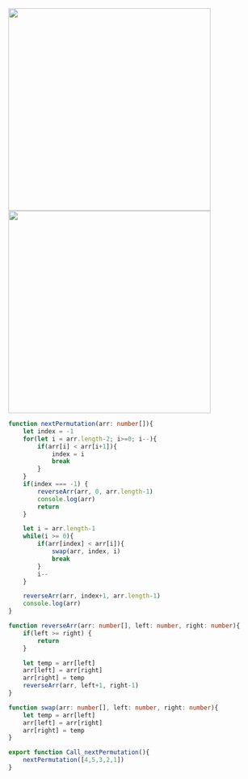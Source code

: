<img src="https://github.com/user-attachments/assets/610aed46-25ce-40f0-9609-5cdcf28f9d66" width=400 height=400 >
<img src="https://github.com/user-attachments/assets/76e1fafa-0b7c-49a0-b315-8da69cf47eb9" width=400 height=400 >


```ts
function nextPermutation(arr: number[]){
    let index = -1
    for(let i = arr.length-2; i>=0; i--){
        if(arr[i] < arr[i+1]){
            index = i
            break
        }
    }
    if(index === -1) {
        reverseArr(arr, 0, arr.length-1)
        console.log(arr)
        return
    }

    let i = arr.length-1
    while(i >= 0){
        if(arr[index] < arr[i]){
            swap(arr, index, i)
            break
        }
        i--
    }

    reverseArr(arr, index+1, arr.length-1)
    console.log(arr)
}

function reverseArr(arr: number[], left: number, right: number){
    if(left >= right) {
        return
    }

    let temp = arr[left]
    arr[left] = arr[right]
    arr[right] = temp
    reverseArr(arr, left+1, right-1)
}

function swap(arr: number[], left: number, right: number){
    let temp = arr[left]
    arr[left] = arr[right]
    arr[right] = temp
}

export function Call_nextPermutation(){
    nextPermutation([4,5,3,2,1])
}
```
